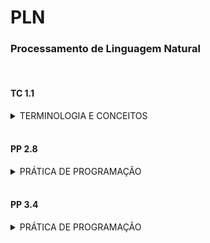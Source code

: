 # PLN
### Processamento de Linguagem Natural

<br>

#### TC 1.1

<details>
<summary>TERMINOLOGIA E CONCEITOS</summary>
Selecione uma obra literária de domínio público (ex. livros tais como Vinte mil léguas submarinas (de Júlio Verne), a Bíblia, etc.) e ilustre a variedade de dados presente. Considere, por exemplo a construção de frases, orações etc. e compare com expressões de uso corrente. Para respaldar sua resposta, elabore um programa que contabilize, por exemplo, o número de palavras diferentes. 

<br>

Hint: Utilizar obras mais antigas, textos infantis, etc. Pode ajudar você a ter insights relacionados a tal variedade. Considere textos de tamanho equivalente ou calcule um índice que permita dar a noção de variedade (ex: taxa de palavras distintas utilizadas em relação ao total de palavras do texto, para textos de tamanhos similares).

<br>

## Como executar

1. Clone o repositório:
  ```
  git clone https://github.com/amandavo/PLN.git
  ```
2. Entre nas pastas:
  ```
  cd PLN
  cd tc1_1
  ```
3. Instale o leitor de pdf:
  ```
  pip install pymupdf
  ```
4. Rode o programa:
  ```
  python count.py
  ```

</details>

<br>

#### PP 2.8

<details>
<summary>PRÁTICA DE PROGRAMAÇÃO</summary>
Exemplifique o funcionamento de um corretor ortográfico, aplicável à língua portuguesa, que efetue correção de palavras baseado em um corpus de texto considerado como referência e que utilize métricas de distância e estatísticas de ocorrência de palavras no corpus considerado. 

<br>

Alterar o corpus pode afetar o comportamento do corretor? Se sim, dê um exemplo prático utilizando dados diferentes para o corpus. 
A resposta a esse problema deverá ser um programa que: <br>
a) Leia uma frase digitada pelo usuário. <br>
b) Verifique se há ou não palavras potencialmente incorretas. <br>
c) Informe ao usuário a frase potencialmente corrigida ou então diga que a frase aparenta estar correta. 

<br>

## Como executar

1. Clone o repositório:
  ```
  git clone https://github.com/amandavo/PLN.git
  ```
2. Entre nas pastas:
  ```
  cd PLN
  cd pp2_8
  ```
3. Rode o programa:
  ```
  python corretor.py
  ```
  
</details>

<br>

#### PP 3.4

<details>
<summary>PRÁTICA DE PROGRAMAÇÃO</summary>
Demonstre a modelagem de tópicos, com LDA, utilizando alguns documentos representativos de revisões de produtos. Efetue todas as etapas de pré-processamento adequadas antes de efetuar a modelagem.

<br>

## Como executar

1. Clone o repositório:
  ```
  git clone https://github.com/amandavo/PLN.git
  ```
2. Entre nas pastas:
  ```
  cd PLN
  cd pp3_4
  ```
3. Crie a venv:
  ```
  python -m venv venv
  ```
4. Caso esteja pelo powershell, entre no command prompt: ``` cmd ```
5. Ative o ambiente virtual (venv):
  - No Windows, use:
    ```
    .\venv\Scripts\activate
    ```
  - No Linux/macOS, use:
    ```
    source venv/bin/activate
    ```
6. Instale as dependências do requirements.txt:
  ```
  pip install -r requirements.txt
  ```
7. Rode o programa:
  ```
  python app.py
  ```
  
</details>